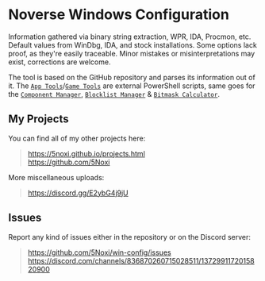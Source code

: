 # Noverse Windows Configuration

Information gathered via binary string extraction, WPR, IDA, Procmon, etc. Default values from WinDbg, IDA, and stock installations. Some options lack proof, as they're easily traceable. Minor mistakes or misinterpretations may exist, corrections are welcome.

The tool is based on the GitHub repository and parses its information out of it. The [`App Tools`](https://github.com/5Noxi/app-tools)/[`Game Tools`](https://github.com/5Noxi/game-tools) are external PowerShell scripts, same goes for the [`Component Manager`](https://github.com/5Noxi/comp-mgr), [`Blocklist Manager`](https://github.com/5Noxi/blocklist-mgr) & [`Bitmask Calculator`](https://github.com/5Noxi/bitmask-calc).

## My Projects

You can find all of my other projects here:
> https://5noxi.github.io/projects.html  
> https://github.com/5Noxi

More miscellaneous uploads:
> https://discord.gg/E2ybG4j9jU

## Issues

Report any kind of issues either in the repository or on the Discord server:
> https://github.com/5Noxi/win-config/issues  
> https://discord.com/channels/836870260715028511/1372991172015820900
